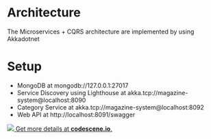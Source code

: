 # Architecture
The Microservices + CQRS architecture are implemented by using Akkadotnet 
# Setup
- MongoDB at mongodb://127.0.0.1:27017
- Service Discovery using Lighthouse at akka.tcp://magazine-system@localhost:8090
- Category Service at akka.tcp://magazine-system@localhost:8092
- Web API at http://localhost:8091/swagger

[![](https://codescene.io/projects/786/status.svg) Get more details at **codescene.io**.](https://codescene.io/projects/786/jobs/latest-successful/results)
